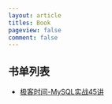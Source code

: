 ```yaml
---
layout: article
titles: Book
pageview: false
comment: false
---
```

## 书单列表

+ [极客时间-MySQL实战45讲](./2021/11/16/mysql45.html)

